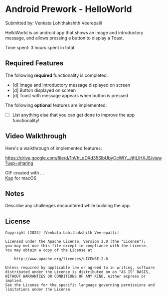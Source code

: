 # Android Prework - HelloWorld

Submitted by: Venkata Lohithakshith Veerepalli

HelloWorld is an android app that shows an image and introductory message, and allows pressing a button to display a Toast. 

Time spent: 3 hours spent in total

## Required Features

The following **required** functionality is completed:

* [d] Image and introductory message displayed on screen
* [d] Button displayed on screen
* [d] Toast with message appears when button is pressed 

The following **optional** features are implemented:

* [ ] List anything else that you can get done to improve the app functionality!

## Video Walkthrough

Here's a walkthrough of implemented features:

https://drive.google.com/file/d/1hVhLdDXd35SlbUbyOcWIY_JtfjLlHXJS/view?usp=sharing

GIF created with ...  
[Kap](https://getkap.co/) for macOS


## Notes

Describe any challenges encountered while building the app.

## License

    Copyright [2024] [Venkata Lohithakshith Veerepalli]

    Licensed under the Apache License, Version 2.0 (the "License");
    you may not use this file except in compliance with the License.
    You may obtain a copy of the License at

        http://www.apache.org/licenses/LICENSE-2.0

    Unless required by applicable law or agreed to in writing, software
    distributed under the License is distributed on an "AS IS" BASIS,
    WITHOUT WARRANTIES OR CONDITIONS OF ANY KIND, either express or implied.
    See the License for the specific language governing permissions and
    limitations under the License.
